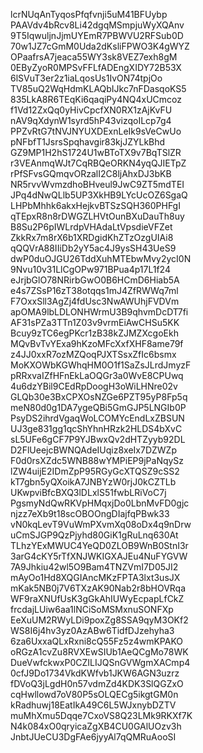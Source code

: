 lcrNUqAnTyqosPfqfvnji5uM41BFUybp
PAAVdv4bRcv8Li42dgqMSmpjuWyXQAnv
9T5IqwuljnJjmUYEmR7PBWVU2RFSub0D
70w1JZ7cGmM0Uda2dKsliFPWO3K4gWYZ
OPaafrsA7jeaca55WY3sk8VEZ7exh8gM
0EByZyoR0MPSvFFLfADEngXIDY72B53X
6lSVuT3er2z1iaLqosUs1IvON74tpjOo
TV85uQ2WqHdmKLAQbIJkc7nFDasqoKS5
835LkA8R6TEqKi6qaqiPy4NQ4xUCmcoz
f1Vd12ZxQq0yHivCpcfXN0RX1zAjKvFU
nAV9qXdynW1syrd5hP43vizqoILcp7g4
PPZvRtG7tNVJNYUXDExnLeIk9sVeCwUo
pNFbfT1JsrsSpqhavgir83kjJZYLkBhd
GZ9MP1H2hS1724U1wBToTX9v7BqTSlZR
r3VEAnmqWJt7CqRBQeORKN4yqQJIETpZ
rPfSFvsGQmqvORzalI2C8ljAhxDJ3bKB
NR5rvvWvmzdhoBHveul9JwC9ZT5mdTEI
JPq4dNwQLlb5UP3XkHB9LYcUcOZ6SgaQ
LHPbMhhk6akxHejkvBTSzSQH360PHFgI
qTEpxR8n8rDWGZLHVtOunBXuDauTh8uy
B8Su2P6pIWLrdpVHAdaLtVpsdieVFZet
ZkkRx7m8rX6b1XRDgidKhZTzOzgUIAi8
qQQVrA88IIiDb2yY5ac4J9ysSH43UeS9
dwP0duOJGU26TddXuhMTEbwMvy2ycI0N
9Nvu10v31LlCgOPw971BPua4p17L1f24
eJrjbGlO78NRirbGwO0B6HCmD6Hiab5A
e4s7ZSsP16zT38otqqs1mJ4ZfRWWq7ml
F7OxxSll3AgZj4fdUsc3NwAWUhjFVDVm
apOMA9lbLDLONHWrmU3B9qhvmDcDT7fi
AF31sPZa3TTn1Z03v9vrmEiAwCHSu5KK
Bcuy9zTC6egPKcr1zB38kZJMZXcgoEkh
MQvBvTvYExa9hKzoMFcXxfXHF8ame79f
z4JJ0xxR7ozMZQoqPJXTSsxZfIc6bsmx
MoKXOWbKGWhqHM0O1f1SaZsJLrdJmyzF
pRRxvaIZfHFnEkLaOQGr3a0WvE8CPUwq
4u6dzYBil9CEdRpDoogH3oWiLHNre02v
GLQb30e3BxCPXOsNZGe6PZT95yP8Fp5q
meN80d0g1DA7ygeQBi5GmGJP5LNGIb0P
PsyDS2ihrdVgaqWoLCOMYcEndLxZBSUN
UJ3ge831gg1qcShYhnHRzk2HLDS4bXvC
sL5UFe6gCF7P9YJBwxQv2dHTZyyb92DL
D2FlUeejcBWNQAdeIUqiz8xeIx7DZWZp
F0d0rsXZdc5WNB88wYMPiEP9jPaNqySz
lZW4uijE2IDmZpP95RGyGcXTQSZ9cSS2
kT7gbn5yQXoikA7JNBYzW0rjJ0kCZTLb
UKwpviBfcBXQ3lDLxlS51fwbLRiVoC7j
PgsmyNdQwRKVpHMqxjDo0LbnMvFD0gjc
njzz7eXb9t18scOBOOngDIajfqPBwk33
vN0kqLevT9VuWmPXvmXq08oDx4q9nDrw
uCmSJGP9QzPjyhd80GiK1gRuLnq630At
TLhzYExMWUC4YeQD0ZLOB9WnB0StnI3r
3arG4cKY5rTfXNJWKIGXAJEu4NuFYGVW
7A9Jhkiu42wl5O9Bam4TNZVmI7D05JI2
mAyOo1Hd8XQGIAncMKzFPTA3lxt3usJX
mKak5NB0j7V6TXzAK90Nab2r8bHOVRqa
WF9raXNUfUsK3gGkAhIUWyEcpapLfCkZ
frcdajLUiw6aa1lNCiSoMSMxnuSONFXp
EeXuUM2RWyLDi9poxZg8SSA9qyM3OKf2
WS8I6j4hv3yz0AzABw6TidfDJzehyha3
6za6UxxaQLxRxni8cQ55Fz5z4wmKPAKO
oRGzA1cvZu8RVXEwSIUb1AeQCgMo78WK
DueVwfckwxP0CZILIJQSnGVWgmXACmp4
0cfJ9Do1734VkdKWfvb1JKW6AGN3uzrz
fDVoQ3jLgdH0n57vdmZd4KDK3SlQGZxO
cqHwllowd7oV80P5sOLQECg5ikgtGM0n
kRadhuwj18EatIkA49C6L5WJxnybDZTV
muMhXmu5Dqqe7CxoVS8Q23LMk9RKXf7K
N4k084xO0qryicaZgXB4CU0GAlUOzv3h
JnbtJUeCU3DgFAe6jyyAl7qQMRuAooSI
